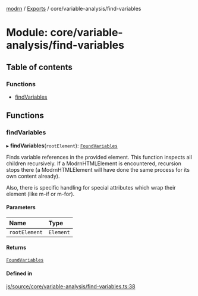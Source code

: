 [modrn](../README.md) / [Exports](../modules.md) / core/variable-analysis/find-variables

# Module: core/variable-analysis/find-variables

## Table of contents

### Functions

- [findVariables](core_variable_analysis_find_variables.md#findvariables)

## Functions

### findVariables

▸ **findVariables**(`rootElement`): [`FoundVariables`](core_types_variables.md#foundvariables)

Finds variable references in the provided element.
This function inspects all children recursively. If a ModrnHTMLElement is encountered,
recursion stops there (a ModrnHTMLElement will have done the same process for its own content already).

Also, there is specific handling for special attributes which wrap their element (like m-if or m-for).

#### Parameters

| Name | Type |
| :------ | :------ |
| `rootElement` | `Element` |

#### Returns

[`FoundVariables`](core_types_variables.md#foundvariables)

#### Defined in

[js/source/core/variable-analysis/find-variables.ts:38](https://github.com/alexbfr/modrn/blob/e23b9e9/modrn.ts/js/source/core/variable-analysis/find-variables.ts#L38)
